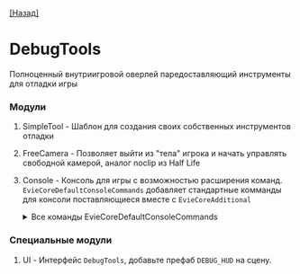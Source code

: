 [[Назад]](../../../README%20RU.md)

# DebugTools

Полноценный внутриигровой оверлей паредоставляющий инструменты для отладки игры

### Модули

1. SimpleTool - Шаблон для создания своих собственных инструментов отладки

2. FreeCamera - Позволяет выйти из "тела" игрока и начать управлять свободной камерой, аналог noclip из Half Life

3. Console - Консоль для игры с возможностью расширения команд. ``EvieCoreDefaultConsoleCommands`` добавляет стандартные комманды для консоли поставляющиеся вместе с ``EvieCoreAdditional``

    <details>
        <summary>Все команды EvieCoreDefaultConsoleCommands</summary>

        eviecore - Выводит сообщение "<color=#6da2ce>EVIECORE FOREVER!!!<color=white>" в консоль. (пасхалочка :D)

        destroy [имя_объекта] - Уничтожает объект с указанным именем.

        timescale [значение] - Изменяет значение Time.timeScale.

        clrum - Очищает хранилище UpdateManager.

        clrdm - Очищает все данные в DataManager.

        rmdm [ключ] - Удаляет конкретные данные из DataManager по указанному ключу.

        sendmessage [текст_сообщения] - Отправляет сообщение через MessageManager.

        setgamestate [состояние] - Устанавливает состояние игры через StateManager.

        edittrigger [ключ]-[true/false] - Изменяет состояние триггера в TriggerManager. Ключ и значение разделяются дефисом -. Значение должно быть либо true, либо false.
    </details>

### Специальные модули 

1. UI - Интерфейс ``DebugTools``, добавьте префаб ``DEBUG_HUD`` на сцену.